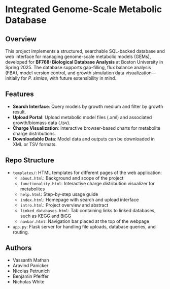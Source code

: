 # Integrated Genome-Scale Metabolic Database

## Overview
This project implements a structured, searchable SQL-backed database and web interface for managing genome-scale metabolic models (GEMs), developed for **BF768: Biological Database Analysis** at Boston University in Spring 2025. The database supports gap-filling, flux balance analysis (FBA), model version control, and growth simulation data visualization—initially for *P. simiae*, with future extensibility in mind.

## Features
- **Search Interface**: Query models by growth medium and filter by growth result.
- **Upload Portal**: Upload metabolic model files (.xml) and associated growth/biomass data (.tsv).
- **Charge Visualization**: Interactive browser-based charts for metabolite charge distributions.
- **Downloadable Data**: Model data and outputs can be downloaded in XML or TSV formats.

## Repo Structure
- `templates/`: HTML templates for different pages of the web application:
  - `about.html`: Background and scope of the project
  - `functionality.html`: Interactive charge distribution visualizer for metabolites
  - `help.html`: Step-by-step usage guide
  - `index.html`: Homepage with search and upload interface
  - `intro.html`: Project overview and abstract
  - `linked_databases.html`: Tab containing links to linked databases, such as KEGG and BiGG
  - `navbar.html`: Navigation bar placed at the top of the webpage
- `app.py`: Flask server for handling file uploads, database queries, and routing.

## Authors
- Vassanth Mathan
- Aravind Panicker
- Nicolas Petrunich
- Benjamin Pfeiffer
- Nicholas White
